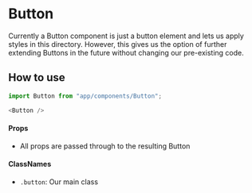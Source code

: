 Button
======
Currently a Button component is just a button element and lets us apply styles in this directory.  However, this gives us the option of further extending Buttons in the future without changing our pre-existing code.

How to use
-----------
```js
import Button from "app/components/Button";

<Button />
```

#### Props
* All props are passed through to the resulting Button

#### ClassNames
 * `.button`: Our main class
